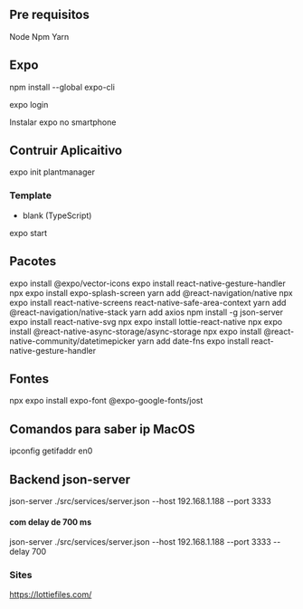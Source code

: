 ## Pre requisitos

Node
Npm
Yarn

## Expo

npm install --global expo-cli

expo login

Instalar expo no smartphone

## Contruir Aplicaitivo

expo init plantmanager

### Template

- blank (TypeScript)

expo start

## Pacotes

expo install @expo/vector-icons
expo install react-native-gesture-handler
npx expo install expo-splash-screen
yarn add @react-navigation/native
npx expo install react-native-screens react-native-safe-area-context
yarn add @react-navigation/native-stack
yarn add axios
npm install -g json-server
expo install react-native-svg
npx expo install lottie-react-native
npx expo install @react-native-async-storage/async-storage
npx expo install @react-native-community/datetimepicker
yarn add date-fns
expo install react-native-gesture-handler

## Fontes

npx expo install expo-font @expo-google-fonts/jost

## Comandos para saber ip MacOS

ipconfig getifaddr en0

## Backend json-server

json-server ./src/services/server.json --host 192.168.1.188 --port 3333

#### com delay de 700 ms

json-server ./src/services/server.json --host 192.168.1.188 --port 3333 --delay 700

### Sites

https://lottiefiles.com/

